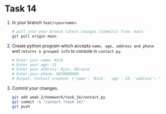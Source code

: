 # Task 14
1. In your branch `feat/<yourname>`.
    ```bash
    # pull into your branch latest changes (commits) from `main`
    git pull origin main
    ```
2. Create python program which accepts `name, age, address and phone` and `returns a grouped info` to console in `contact.py`.
    ```bash
   # Enter your name: Nick
   # Enter your age: 23
   # Enter your address: Kyiv, Ukraine
   # Enter your phone: 0670000000
   # Output: Contact created: {'name': 'Nick', 'age': 23, 'address': 'Kyiv, Ukraine', 'phone': '0670000000'}
    ```
3. Commit your changes.

    ```bash
   git add week_2/homework/task_14/contact.py
   git commit -m "contact (task 14)"
   git push
    ```